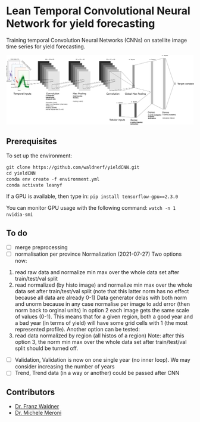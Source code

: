 # Lean Temporal Convolutional Neural Network for yield forecasting
Training temporal Convolution Neural Networks (CNNs) on satellite image time series for yield forecasting.

![Model architecture](figures/yieldcnn_architecture.png)


## Prerequisites
To set up the environment:

```
git clone https://github.com/waldnerf/yieldCNN.git
cd yieldCNN
conda env create -f environment.yml
conda activate leanyf
```

If a GPU is available, then type in:
```pip install tensorflow-gpu==2.3.0```

You can monitor GPU usage with the following command: 
```watch -n 1 nvidia-smi```

## To do
-  [ ] merge preprocessing
-  [ ] normalisation per province 
Normalization 
(2021-07-27) Two options now:  
1) read raw data and normalize min max over the whole data set after train/test/val split 
2) read normalized (by histo image) and normalize min max over the whole data set after train/test/val split (note that this latter norm has no effect because all data are already 0-1) 
Data generator delas with both norm and unorm because in any case normalise per image to add error (then norm back to orginal units) 
In option 2 each image gets the same scale of values (0-1). This means that for a given region, both a good year and a bad year (in terms of yield) will have some grid cells with 1 (the most represented profile). Another option can be tested: 
3) read data normalized by region (all histos of a region) 
Note: after this option 3, the norm min max over the whole data set after train/test/val split should be turned off. 

- [ ] Validation, Validation is now on one single year (no inner loop). We may consider increasing the number of years 
- [ ] Trend, Trend data (in a way or another) could be passed after CNN 

## Contributors
 - [Dr. Franz Waldner](https://scholar.google.com/citations?user=4z2zcXwAAAAJ&hl=en&oi=ao)
 - [Dr. Michele Meroni](https://scholar.google.com/citations?user=iQk-wj8AAAAJ&hl=en&oi=ao)

